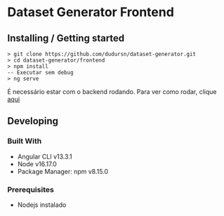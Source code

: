 # Dataset Generator Frontend

## Installing / Getting started
    > git clone https://github.com/dudursn/dataset-generator.git
    > cd dataset-generator/frontend
    > npm install
    -- Executar sem debug
    > ng serve
É necessário estar com o backend rodando. Para ver como rodar, clique [aqui](../backend/README.md)

## Developing

### Built With
- Angular CLI  v13.3.1
- Node v16.17.0
- Package Manager: npm v8.15.0

### Prerequisites
- Nodejs instalado
